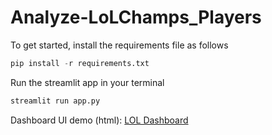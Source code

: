# Analyze-LoLChamps_Players

 To get started, install the requirements file as follows
```python
pip install -r requirements.txt
```

Run the streamlit app in your terminal 

```python
streamlit run app.py
```

Dashboard UI demo (html): [LOL Dashboard](https://huggingface.co/spaces/thuyquynh/lol)